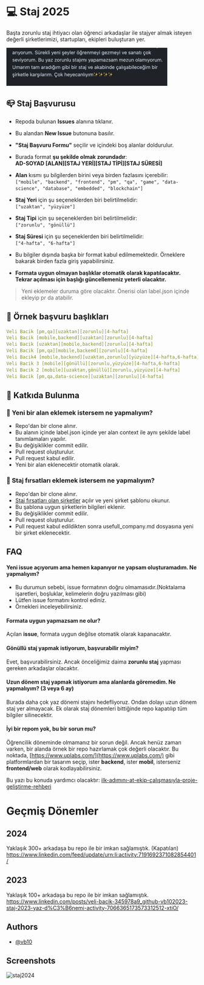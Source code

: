 
# 💻 Staj 2025

Başta zorunlu staj ihtiyacı olan öğrenci arkadaşlar ile stajyer almak isteyen değerli şirketlerimizi, startupları, ekipleri buluşturan yer.


<img src="./images/1714633070470.jpeg" alt="staj2024"  height="100">

## 📪 Staj Başvurusu

- Repoda bulunan **Issues** alanına tıklanır.
- Bu alandan **New Issue** butonuna basılır.
- **"Staj Başvuru Formu"** seçilir ve içindeki boş alanlar doldurulur.
- Burada format **şu şekilde olmak zorundadır**:  
  **AD-SOYAD [ALAN][STAJ YERİ][STAJ TİPİ][STAJ SÜRESİ]**
  
- **Alan** kısmı şu bilgilerden birini veya birden fazlasını içerebilir:  
  `["mobile", "backend", "frontend", "pm", "qa", "game", "data-science", "database", "embedded", "blockchain"]`
  
- **Staj Yeri** için şu seçeneklerden biri belirtilmelidir:  
  `["uzaktan", "yüzyüze"]`
  
- **Staj Tipi** için şu seçeneklerden biri belirtilmelidir:  
  `["zorunlu", "gönüllü"]`
  
- **Staj Süresi** için şu seçeneklerden biri belirtilmelidir:  
  `["4-hafta", "6-hafta"]`
  
- Bu bilgiler dışında başka bir format kabul edilmemektedir. Örneklere bakarak birden fazla giriş yapabilirsiniz.

- **Formata uygun olmayan başlıklar otomatik olarak kapatılacaktır. Tekrar açılması için başlığı güncellemeniz yeterli olacaktır.**

> Yeni eklemeler duruma göre olacaktır. Önerisi olan label.json içinde ekleyip pr da atabilir.

## 📍 Örnek başvuru başlıkları

```yaml
Veli Bacik [pm,qa][uzaktan][zorunlu][4-hafta]
Veli Bacik [mobile,backend][uzaktan][zorunlu][4-hafta]
Veli Bacik [uzaktan][mobile,backend][zorunlu][4-hafta]
Veli Bacik [pm,qa][mobile,backend][zorunlu][4-hafta]
Veli Bacik4 [mobile,backend][uzaktan,zorunlu][yüzyüze][4-hafta,6-hafta]
Veli Bacik 3 [mobile][gönüllü][zorunlu,yüzyüze][4-hafta,6-hafta]
Veli Bacik 2 [mobile][uzaktan,gönüllü][zorunlu,yüzyüze][4-hafta]
Veli Bacik [pm,qa,data-science][uzaktan][zorunlu][4-hafta]
```

## 🤝 Katkıda Bulunma

### 📝 Yeni bir alan eklemek istersem ne yapmalıyım?

- Repo'dan bir clone alınır.
- Bu alanın içinde label.json içinde yer alan context ile aynı şekilde label tanımlamaları yapılır.
- Bu değişiklikler commit edilir.
- Pull request oluşturulur.
- Pull request kabul edilir.
- Yeni bir alan eklenecektir otomatik olarak.

### 📝 Staj fırsatları eklemek istersem ne yapmalıyım?

- Repo'dan bir clone alınır.
- [Staj fırsatları olan şirketler](usefull_company.md) açılır ve yeni şirket şablonu okunur.
- Bu şablona uygun şirketlerin bilgileri eklenir.
- Bu değişiklikler commit edilir.
- Pull request oluşturulur.
- Pull request kabul edildikten sonra usefull_company.md dosyasına yeni bir şirket eklenecektir.

## FAQ

#### Yeni issue açıyorum ama hemen kapanıyor ne yapsam oluşturamadım. Ne yapmalıyım?

- Bu durumun sebebi, issue formatının doğru olmamasıdır.(Noktalama işaretleri, boşluklar, kelimelerin doğru yazılması gibi)
- Lütfen issue formatını kontrol ediniz.
- Örnekleri inceleyebilirsiniz.

#### Formata uygun yapmazsam ne olur?

Açılan **issue**, formata uygun değilse otomatik olarak kapanacaktır.

#### Gönüllü staj yapmak istiyorum, başvurabilir miyim?

Evet, başvurabilirsiniz. Ancak önceliğimiz daima **zorunlu staj** yapması gereken arkadaşlar olacaktır.

#### Uzun dönem staj yapmak istiyorum ama alanlarda göremedim. Ne yapmalıyım? (3 veya 6 ay)
  Burada daha çok yaz dönemi stajını hedefliyoruz. Ondan dolayı uzun dönem staj yer almayacak. Ek olarak staj dönemleri bittiğinde repo kapatılıp tüm bilgiler silinecektir.

#### İyi bir repom yok, bu bir sorun mu?

Öğrencilik döneminde olmamanız bir sorun değil. Ancak henüz zaman varken, bir alanda örnek bir repo hazırlamak çok değerli olacaktır. Bu noktada, [https://www.uplabs.com/](https://www.uplabs.com/) gibi platformlardan bir tasarım seçip, ister **backend**, ister **mobil**, isterseniz **frontend/web** olarak kodlayabilirsiniz.

Bu yazı bu konuda yardımcı olacaktır: [ilk-adımını-at-ekip-çalışmasıyla-proje-geliştirme-rehberi](https://medium.com/@vbacik-10/i̇lk-adımını-at-ekip-çalışmasıyla-proje-geliştirme-rehberi-1a794972e724)



# Geçmiş Dönemler

## 2024 
Yaklaşık 300+ arkadaşa bu repo ile bir imkan sağlamıştık. (Kapatılan)
https://www.linkedin.com/feed/update/urn:li:activity:7191692371082854401/

## 2023

Yaklaşık 100+ arkadaşa bu repo ile bir imkan sağlamıştık.
https://www.linkedin.com/posts/veli-bacik-345978a9_github-vb102023-staj-2023-yaz-d%C3%B6nemi-activity-7066365173573312512-xtiO/


## Authors

- [@vb10](https://www.github.com/vb10)

## Screenshots


<img src="https://media.licdn.com/dms/image/v2/D4D22AQGmeTbvkROM7w/feedshare-shrink_2048_1536/feedshare-shrink_2048_1536/0/1714633072814?e=1741219200&v=beta&t=PGRQmLQczAKP4HECfFq-iaJa6ipeeLplq0uFLTJoXHo" alt="staj2024" width="500" height="375">